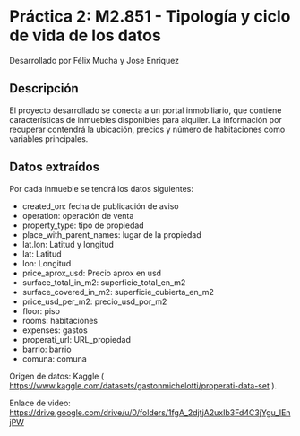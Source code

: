 # Práctica 2: M2.851 - Tipología y ciclo de vida de los datos
Desarrollado por Félix Mucha y Jose Enriquez

## Descripción
El proyecto desarrollado se conecta a un portal inmobiliario, que contiene características de inmuebles disponibles para alquiler. La información por recuperar contendrá la ubicación, precios y número de habitaciones como variables principales. 

## Datos extraídos
Por cada inmueble se tendrá los datos siguientes:

+ created_on: fecha de publicación de aviso
+ operation: operación de venta
+ property_type: tipo de propiedad
+ place_with_parent_names: lugar de la propiedad
+ lat.lon: Latitud y longitud
+ lat: Latitud
+ lon: Longitud
+ price_aprox_usd: Precio aprox en usd
+ surface_total_in_m2: superficie_total_en_m2
+ surface_covered_in_m2: superficie_cubierta_en_m2
+ price_usd_per_m2: precio_usd_por_m2
+ floor: piso
+ rooms: habitaciones
+ expenses: gastos
+ properati_url: URL_propiedad
+ barrio: barrio
+ comuna: comuna

Origen de datos: Kaggle ( https://www.kaggle.com/datasets/gastonmichelotti/properati-data-set ).

Enlace de video: https://drive.google.com/drive/u/0/folders/1fgA_2djtjA2uxIb3Fd4C3jYgu_IEnjPW

